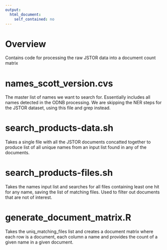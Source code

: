 ```yaml
---
output: 
  html_document: 
    self_contained: no
---
```


# Overview

Contains code for processing the raw JSTOR data into a document count matrix

# names_scott_version.cvs

The master list of names we want to search for.  Essentially includes all names detected in the ODNB processing.  We are skipping the NER steps for the JSTOR dataset, using this file and grep instead.

# search_products-data.sh

Takes a single file with all the JSTOR documents concatted together to produce list of all unique names from an input list found in any of the documents.

# search_products-files.sh

Takes the names input list and searches for all files containing least one hit for any name, saving the list of matching files.  Used to filter out documents that are not of interest.

# generate_document_matrix.R

Takes the uniq_matching_files list and creates a document matrix where each row is a document, each column a name and provides the count of a given name in a given document.